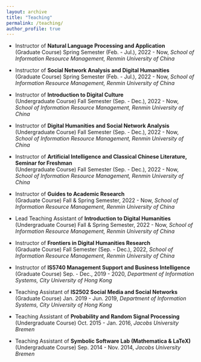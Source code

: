 ```yaml
---
layout: archive
title: "Teaching"
permalink: /teaching/
author_profile: true
---
```

* Instructor of <b>Natural Language Processing and Application</b><br> (Graduate Course)
Spring Semester (Feb. - Jul.), 2022 - Now, *School of Information Resource Management, Renmin University of China*

* Instructor of <b>Social Network Analysis and Digital Humanities</b><br> (Graduate Course)
Spring Semester (Feb. - Jul.), 2022 - Now, *School of Information Resource Management, Renmin University of China*

* Instructor of <b>Introduction to Digital Culture</b><br> (Undergraduate Course)
Fall Semester (Sep. - Dec.), 2022 - Now, *School of Information Resource Management, Renmin University of China*

* Instructor of <b>Digital Humanities and Social Network Analysis</b><br> (Undergraduate Course)
Fall Semester (Sep. - Dec.), 2022 - Now, *School of Information Resource Management, Renmin University of China*

* Instructor of <b>Artificial Intelligence and Classical Chinese Literature, Seminar for Freshman</b><br> (Undergraduate Course)
Fall Semester (Sep. - Dec.), 2022 - Now, *School of Information Resource Management, Renmin University of China*

* Instructor of <b>Guides to Academic Research</b><br> (Graduate Course)
Fall & Spring Semester, 2022 - Now, *School of Information Resource Management, Renmin University of China*

* Lead Teaching Assistant of <b>Introduction to Digital Humanities</b><br> (Undergraduate Course)
Fall & Spring Semester, 2022 - Now, *School of Information Resource Management, Renmin University of China*

* Instructor of <b>Frontiers in Digital Humanities Research</b><br> (Graduate Course)
Fall Semester (Sep. - Dec.), 2022, *School of Information Resource Management, Renmin University of China*

* Instructor of <b>IS5740 Management Support and Business Intelligence</b><br> (Graduate Course)
Sep. - Dec., 2019 - 2020, *Department of Information Systems, City University of Hong Kong*

* Teaching Assistant of <b>IS2502 Social Media and Social Networks</b><br> (Graduate Course)
Jan. 2019 - Jun. 2019, *Department of Information Systems, City University of Hong Kong*

* Teaching Assistant of <b>Probability and Random Signal Processing</b><br> (Undergraduate Course)
Oct. 2015 - Jan. 2016, *Jacobs University Bremen*

* Teaching Assistant of <b>Symbolic Software Lab (Mathematica & LaTeX)</b><br> (Undergraduate Course)
Sep. 2014 - Nov. 2014, *Jacobs University Bremen*

    
    
